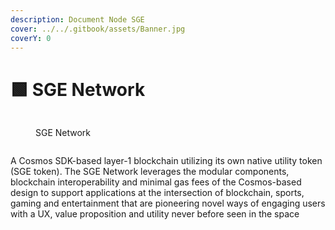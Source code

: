 ```yaml
---
description: Document Node SGE
cover: ../../.gitbook/assets/Banner.jpg
coverY: 0
---
```


# 🟩 SGE Network

<figure><img src="https://pbs.twimg.com/profile_images/1709161965971529728/X4uZ9qHz_200x200.jpg" alt=""><figcaption><p>SGE Network</p></figcaption></figure>

<figure><img src="https://health.roomit.xyz/api/badge/120/status?style=for-the-badge" alt=""><figcaption></figcaption></figure>

A Cosmos SDK-based layer-1 blockchain utilizing its own native utility token (SGE token). The SGE Network leverages the modular components, blockchain interoperability and minimal gas fees of the Cosmos-based design to support applications at the intersection of blockchain, sports, gaming and entertainment that are pioneering novel ways of engaging users with a UX, value proposition and utility never before seen in the space
